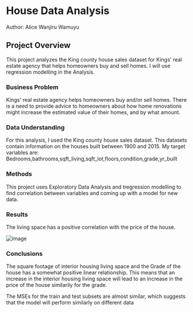 # House Data Analysis

Author: Alice Wanjiru Wamuyu

## Project Overview

This project analyzes the King county house sales dataset for Kings' real estate agency that helps homeowners buy and sell homes. I will use regression modelling in the Analysis.

### Business Problem

Kings' real estate agency helps homeowners buy and/or sell homes. There is a need to provide advice to homeowners about how home renovations might increase the estimated value of their homes, and by what amount.

### Data Understanding
For this analysis, I used the King county house sales dataset. This datasets contain information on the houses built between 1900 and 2015. My target variables are: Bedrooms,bathrooms,sqft_living,sqft_lot,floors,condition,grade,yr_built

### Methods
This project uses Exploratory Data Analysis and tregression modelling to find correlation between variables and coming up with a model for new data.

### Results
The living space has a positive correlation with the price of the house.

![image](https://user-images.githubusercontent.com/115534560/207908483-d2b2e8a1-5382-42a5-bee1-6ae2dca131fe.png)

### Conclusions

The square footage of interior housing living space and the Grade of the house has a somewhat positive linear relationship. This means that an increase in the interior housing living space will lead to an increase in the price of the house similarily for the grade.

The MSEs for the train and test subsets are almost similar, which suggests that the model will perform similarly on different data
